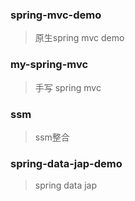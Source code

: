 ### spring-mvc-demo
> 原生spring mvc demo

### my-spring-mvc
> 手写 spring mvc

### ssm
> ssm整合

### spring-data-jap-demo
> spring data jap